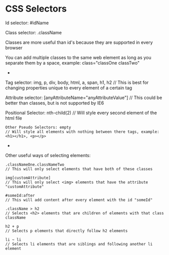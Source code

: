 # CSS Selectors

Id selector: #idName

Class selector: .className

Classes are more useful than id's because they are supported in every browser

You can add multiple classes to the same web element as long as you separate them by a space, example: class="classOne classTwo"

-

Tag selector: img, p, div, body, html, a, span, h1, h2
// This is best for changing properties unique to every element of a certain tag


Attribute selector: [anyAttributeName="anyAttributeValue"]
// This could be better than classes, but is not supported by IE6


Positional Selector: nth-child(2)
// Will style every second element of the html file

```
Other Pseudo Selectors: empty
// Will style all elements with nothing between there tags, example: <h1></h1>, <p></p>
```

-

Other useful ways of selecting elements:

```
.classNameOne.classNameTwo
// This will only select elements that have both of these classes

img[customAttribute]
// This will only select <img> elements that have the attribute "customAttribute"

#someId:after
// This will add content after every element with the id "someId"

.className > h2
// Selects <h2> elements that are children of elements with that class className

h2 + p
// Selects p elements that directly follow h2 elements

li ~ li
// Selects li elements that are siblings and following another li element
```
